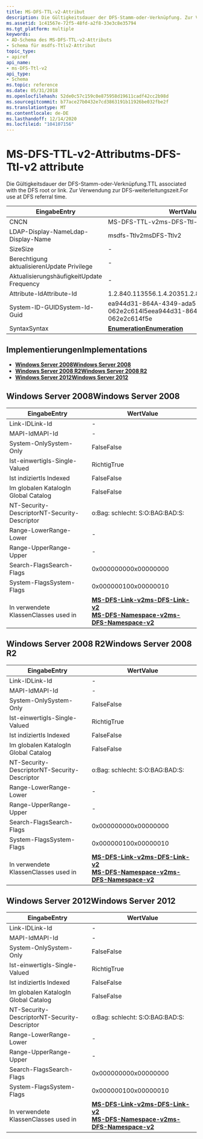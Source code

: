 ```yaml
---
title: MS-DFS-TTL-v2-Attribut
description: Die Gültigkeitsdauer der DFS-Stamm-oder-Verknüpfung. Zur Verwendung zur DFS-weiterleitungszeit.
ms.assetid: 1c41567e-72f5-48fd-a2f8-33e3c8e35794
ms.tgt_platform: multiple
keywords:
- AD-Schema des MS-DFS-TTL-v2-Attributs
- Schema für msdfs-Ttlv2-Attribut
topic_type:
- apiref
api_name:
- ms-DFS-Ttl-v2
api_type:
- Schema
ms.topic: reference
ms.date: 05/31/2018
ms.openlocfilehash: 52de0c57c159c0e875958d19611cadf42cc2b98d
ms.sourcegitcommit: b77ace27b0432e7cd3863191b11926be032fbe2f
ms.translationtype: MT
ms.contentlocale: de-DE
ms.lasthandoff: 12/14/2020
ms.locfileid: "104107156"
---
```

# <a name="ms-dfs-ttl-v2-attribute"></a><span data-ttu-id="f54b3-106">MS-DFS-TTL-v2-Attribut</span><span class="sxs-lookup"><span data-stu-id="f54b3-106">ms-DFS-Ttl-v2 attribute</span></span>

<span data-ttu-id="f54b3-107">Die Gültigkeitsdauer der DFS-Stamm-oder-Verknüpfung.</span><span class="sxs-lookup"><span data-stu-id="f54b3-107">TTL associated with the DFS root or link.</span></span> <span data-ttu-id="f54b3-108">Zur Verwendung zur DFS-weiterleitungszeit.</span><span class="sxs-lookup"><span data-stu-id="f54b3-108">For use at DFS referral time.</span></span>



| <span data-ttu-id="f54b3-109">Eingabe</span><span class="sxs-lookup"><span data-stu-id="f54b3-109">Entry</span></span> | <span data-ttu-id="f54b3-110">Wert</span><span class="sxs-lookup"><span data-stu-id="f54b3-110">Value</span></span> |
|-------------------|--------------------------------------|
| <span data-ttu-id="f54b3-111">CN</span><span class="sxs-lookup"><span data-stu-id="f54b3-111">CN</span></span>                | <span data-ttu-id="f54b3-112">MS-DFS-TTL-v2</span><span class="sxs-lookup"><span data-stu-id="f54b3-112">ms-DFS-Ttl-v2</span></span>                        |
| <span data-ttu-id="f54b3-113">LDAP-Display-Name</span><span class="sxs-lookup"><span data-stu-id="f54b3-113">Ldap-Display-Name</span></span> | <span data-ttu-id="f54b3-114">msdfs-Ttlv2</span><span class="sxs-lookup"><span data-stu-id="f54b3-114">msDFS-Ttlv2</span></span>                          |
| <span data-ttu-id="f54b3-115">Size</span><span class="sxs-lookup"><span data-stu-id="f54b3-115">Size</span></span>              | \-                                   |
| <span data-ttu-id="f54b3-116">Berechtigung aktualisieren</span><span class="sxs-lookup"><span data-stu-id="f54b3-116">Update Privilege</span></span>  | \-                                   |
| <span data-ttu-id="f54b3-117">Aktualisierungshäufigkeit</span><span class="sxs-lookup"><span data-stu-id="f54b3-117">Update Frequency</span></span>  | \-                                   |
| <span data-ttu-id="f54b3-118">Attribute-Id</span><span class="sxs-lookup"><span data-stu-id="f54b3-118">Attribute-Id</span></span>      | <span data-ttu-id="f54b3-119">1.2.840.113556.1.4.2035</span><span class="sxs-lookup"><span data-stu-id="f54b3-119">1.2.840.113556.1.4.2035</span></span>              |
| <span data-ttu-id="f54b3-120">System-ID-GUID</span><span class="sxs-lookup"><span data-stu-id="f54b3-120">System-Id-Guid</span></span>    | <span data-ttu-id="f54b3-121">ea944d31-864A-4349-ada5-062e2c614l5e</span><span class="sxs-lookup"><span data-stu-id="f54b3-121">ea944d31-864a-4349-ada5-062e2c614f5e</span></span> |
| <span data-ttu-id="f54b3-122">Syntax</span><span class="sxs-lookup"><span data-stu-id="f54b3-122">Syntax</span></span>            | [<span data-ttu-id="f54b3-123">**Enumeration**</span><span class="sxs-lookup"><span data-stu-id="f54b3-123">**Enumeration**</span></span>](s-enumeration.md) |



## <a name="implementations"></a><span data-ttu-id="f54b3-124">Implementierungen</span><span class="sxs-lookup"><span data-stu-id="f54b3-124">Implementations</span></span>

-   [<span data-ttu-id="f54b3-125">**Windows Server 2008**</span><span class="sxs-lookup"><span data-stu-id="f54b3-125">**Windows Server 2008**</span></span>](#windows-server-2008)
-   [<span data-ttu-id="f54b3-126">**Windows Server 2008 R2**</span><span class="sxs-lookup"><span data-stu-id="f54b3-126">**Windows Server 2008 R2**</span></span>](#windows-server-2008-r2)
-   [<span data-ttu-id="f54b3-127">**Windows Server 2012**</span><span class="sxs-lookup"><span data-stu-id="f54b3-127">**Windows Server 2012**</span></span>](#windows-server-2012)

## <a name="windows-server-2008"></a><span data-ttu-id="f54b3-128">Windows Server 2008</span><span class="sxs-lookup"><span data-stu-id="f54b3-128">Windows Server 2008</span></span>



| <span data-ttu-id="f54b3-129">Eingabe</span><span class="sxs-lookup"><span data-stu-id="f54b3-129">Entry</span></span> | <span data-ttu-id="f54b3-130">Wert</span><span class="sxs-lookup"><span data-stu-id="f54b3-130">Value</span></span> |
|------------------------|-------------------------------------------------------------------------------------------------------------------|
| <span data-ttu-id="f54b3-131">Link-ID</span><span class="sxs-lookup"><span data-stu-id="f54b3-131">Link-Id</span></span>                | \-                                                                                                                |
| <span data-ttu-id="f54b3-132">MAPI-Id</span><span class="sxs-lookup"><span data-stu-id="f54b3-132">MAPI-Id</span></span>                | \-                                                                                                                |
| <span data-ttu-id="f54b3-133">System-Only</span><span class="sxs-lookup"><span data-stu-id="f54b3-133">System-Only</span></span>            | <span data-ttu-id="f54b3-134">False</span><span class="sxs-lookup"><span data-stu-id="f54b3-134">False</span></span>                                                                                                             |
| <span data-ttu-id="f54b3-135">Ist-einwertig</span><span class="sxs-lookup"><span data-stu-id="f54b3-135">Is-Single-Valued</span></span>       | <span data-ttu-id="f54b3-136">Richtig</span><span class="sxs-lookup"><span data-stu-id="f54b3-136">True</span></span>                                                                                                              |
| <span data-ttu-id="f54b3-137">Ist indiziert</span><span class="sxs-lookup"><span data-stu-id="f54b3-137">Is Indexed</span></span>             | <span data-ttu-id="f54b3-138">False</span><span class="sxs-lookup"><span data-stu-id="f54b3-138">False</span></span>                                                                                                             |
| <span data-ttu-id="f54b3-139">Im globalen Katalog</span><span class="sxs-lookup"><span data-stu-id="f54b3-139">In Global Catalog</span></span>      | <span data-ttu-id="f54b3-140">False</span><span class="sxs-lookup"><span data-stu-id="f54b3-140">False</span></span>                                                                                                             |
| <span data-ttu-id="f54b3-141">NT-Security-Descriptor</span><span class="sxs-lookup"><span data-stu-id="f54b3-141">NT-Security-Descriptor</span></span> | <span data-ttu-id="f54b3-142">o:Bag: schlecht: S:</span><span class="sxs-lookup"><span data-stu-id="f54b3-142">O:BAG:BAD:S:</span></span>                                                                                                      |
| <span data-ttu-id="f54b3-143">Range-Lower</span><span class="sxs-lookup"><span data-stu-id="f54b3-143">Range-Lower</span></span>            | \-                                                                                                                |
| <span data-ttu-id="f54b3-144">Range-Upper</span><span class="sxs-lookup"><span data-stu-id="f54b3-144">Range-Upper</span></span>            | \-                                                                                                                |
| <span data-ttu-id="f54b3-145">Search-Flags</span><span class="sxs-lookup"><span data-stu-id="f54b3-145">Search-Flags</span></span>           | <span data-ttu-id="f54b3-146">0x00000000</span><span class="sxs-lookup"><span data-stu-id="f54b3-146">0x00000000</span></span>                                                                                                        |
| <span data-ttu-id="f54b3-147">System-Flags</span><span class="sxs-lookup"><span data-stu-id="f54b3-147">System-Flags</span></span>           | <span data-ttu-id="f54b3-148">0x00000010</span><span class="sxs-lookup"><span data-stu-id="f54b3-148">0x00000010</span></span>                                                                                                        |
| <span data-ttu-id="f54b3-149">In verwendete Klassen</span><span class="sxs-lookup"><span data-stu-id="f54b3-149">Classes used in</span></span>        | [<span data-ttu-id="f54b3-150">**MS-DFS-Link-v2**</span><span class="sxs-lookup"><span data-stu-id="f54b3-150">**ms-DFS-Link-v2**</span></span>](c-msdfs-linkv2.md)<br/> [<span data-ttu-id="f54b3-151">**MS-DFS-Namespace-v2**</span><span class="sxs-lookup"><span data-stu-id="f54b3-151">**ms-DFS-Namespace-v2**</span></span>](c-msdfs-namespacev2.md)<br/> |



## <a name="windows-server-2008-r2"></a><span data-ttu-id="f54b3-152">Windows Server 2008 R2</span><span class="sxs-lookup"><span data-stu-id="f54b3-152">Windows Server 2008 R2</span></span>



| <span data-ttu-id="f54b3-153">Eingabe</span><span class="sxs-lookup"><span data-stu-id="f54b3-153">Entry</span></span> | <span data-ttu-id="f54b3-154">Wert</span><span class="sxs-lookup"><span data-stu-id="f54b3-154">Value</span></span> |
|------------------------|-------------------------------------------------------------------------------------------------------------------|
| <span data-ttu-id="f54b3-155">Link-ID</span><span class="sxs-lookup"><span data-stu-id="f54b3-155">Link-Id</span></span>                | \-                                                                                                                |
| <span data-ttu-id="f54b3-156">MAPI-Id</span><span class="sxs-lookup"><span data-stu-id="f54b3-156">MAPI-Id</span></span>                | \-                                                                                                                |
| <span data-ttu-id="f54b3-157">System-Only</span><span class="sxs-lookup"><span data-stu-id="f54b3-157">System-Only</span></span>            | <span data-ttu-id="f54b3-158">False</span><span class="sxs-lookup"><span data-stu-id="f54b3-158">False</span></span>                                                                                                             |
| <span data-ttu-id="f54b3-159">Ist-einwertig</span><span class="sxs-lookup"><span data-stu-id="f54b3-159">Is-Single-Valued</span></span>       | <span data-ttu-id="f54b3-160">Richtig</span><span class="sxs-lookup"><span data-stu-id="f54b3-160">True</span></span>                                                                                                              |
| <span data-ttu-id="f54b3-161">Ist indiziert</span><span class="sxs-lookup"><span data-stu-id="f54b3-161">Is Indexed</span></span>             | <span data-ttu-id="f54b3-162">False</span><span class="sxs-lookup"><span data-stu-id="f54b3-162">False</span></span>                                                                                                             |
| <span data-ttu-id="f54b3-163">Im globalen Katalog</span><span class="sxs-lookup"><span data-stu-id="f54b3-163">In Global Catalog</span></span>      | <span data-ttu-id="f54b3-164">False</span><span class="sxs-lookup"><span data-stu-id="f54b3-164">False</span></span>                                                                                                             |
| <span data-ttu-id="f54b3-165">NT-Security-Descriptor</span><span class="sxs-lookup"><span data-stu-id="f54b3-165">NT-Security-Descriptor</span></span> | <span data-ttu-id="f54b3-166">o:Bag: schlecht: S:</span><span class="sxs-lookup"><span data-stu-id="f54b3-166">O:BAG:BAD:S:</span></span>                                                                                                      |
| <span data-ttu-id="f54b3-167">Range-Lower</span><span class="sxs-lookup"><span data-stu-id="f54b3-167">Range-Lower</span></span>            | \-                                                                                                                |
| <span data-ttu-id="f54b3-168">Range-Upper</span><span class="sxs-lookup"><span data-stu-id="f54b3-168">Range-Upper</span></span>            | \-                                                                                                                |
| <span data-ttu-id="f54b3-169">Search-Flags</span><span class="sxs-lookup"><span data-stu-id="f54b3-169">Search-Flags</span></span>           | <span data-ttu-id="f54b3-170">0x00000000</span><span class="sxs-lookup"><span data-stu-id="f54b3-170">0x00000000</span></span>                                                                                                        |
| <span data-ttu-id="f54b3-171">System-Flags</span><span class="sxs-lookup"><span data-stu-id="f54b3-171">System-Flags</span></span>           | <span data-ttu-id="f54b3-172">0x00000010</span><span class="sxs-lookup"><span data-stu-id="f54b3-172">0x00000010</span></span>                                                                                                        |
| <span data-ttu-id="f54b3-173">In verwendete Klassen</span><span class="sxs-lookup"><span data-stu-id="f54b3-173">Classes used in</span></span>        | [<span data-ttu-id="f54b3-174">**MS-DFS-Link-v2**</span><span class="sxs-lookup"><span data-stu-id="f54b3-174">**ms-DFS-Link-v2**</span></span>](c-msdfs-linkv2.md)<br/> [<span data-ttu-id="f54b3-175">**MS-DFS-Namespace-v2**</span><span class="sxs-lookup"><span data-stu-id="f54b3-175">**ms-DFS-Namespace-v2**</span></span>](c-msdfs-namespacev2.md)<br/> |



## <a name="windows-server-2012"></a><span data-ttu-id="f54b3-176">Windows Server 2012</span><span class="sxs-lookup"><span data-stu-id="f54b3-176">Windows Server 2012</span></span>



| <span data-ttu-id="f54b3-177">Eingabe</span><span class="sxs-lookup"><span data-stu-id="f54b3-177">Entry</span></span> | <span data-ttu-id="f54b3-178">Wert</span><span class="sxs-lookup"><span data-stu-id="f54b3-178">Value</span></span> |
|------------------------|-------------------------------------------------------------------------------------------------------------------|
| <span data-ttu-id="f54b3-179">Link-ID</span><span class="sxs-lookup"><span data-stu-id="f54b3-179">Link-Id</span></span>                | \-                                                                                                                |
| <span data-ttu-id="f54b3-180">MAPI-Id</span><span class="sxs-lookup"><span data-stu-id="f54b3-180">MAPI-Id</span></span>                | \-                                                                                                                |
| <span data-ttu-id="f54b3-181">System-Only</span><span class="sxs-lookup"><span data-stu-id="f54b3-181">System-Only</span></span>            | <span data-ttu-id="f54b3-182">False</span><span class="sxs-lookup"><span data-stu-id="f54b3-182">False</span></span>                                                                                                             |
| <span data-ttu-id="f54b3-183">Ist-einwertig</span><span class="sxs-lookup"><span data-stu-id="f54b3-183">Is-Single-Valued</span></span>       | <span data-ttu-id="f54b3-184">Richtig</span><span class="sxs-lookup"><span data-stu-id="f54b3-184">True</span></span>                                                                                                              |
| <span data-ttu-id="f54b3-185">Ist indiziert</span><span class="sxs-lookup"><span data-stu-id="f54b3-185">Is Indexed</span></span>             | <span data-ttu-id="f54b3-186">False</span><span class="sxs-lookup"><span data-stu-id="f54b3-186">False</span></span>                                                                                                             |
| <span data-ttu-id="f54b3-187">Im globalen Katalog</span><span class="sxs-lookup"><span data-stu-id="f54b3-187">In Global Catalog</span></span>      | <span data-ttu-id="f54b3-188">False</span><span class="sxs-lookup"><span data-stu-id="f54b3-188">False</span></span>                                                                                                             |
| <span data-ttu-id="f54b3-189">NT-Security-Descriptor</span><span class="sxs-lookup"><span data-stu-id="f54b3-189">NT-Security-Descriptor</span></span> | <span data-ttu-id="f54b3-190">o:Bag: schlecht: S:</span><span class="sxs-lookup"><span data-stu-id="f54b3-190">O:BAG:BAD:S:</span></span>                                                                                                      |
| <span data-ttu-id="f54b3-191">Range-Lower</span><span class="sxs-lookup"><span data-stu-id="f54b3-191">Range-Lower</span></span>            | \-                                                                                                                |
| <span data-ttu-id="f54b3-192">Range-Upper</span><span class="sxs-lookup"><span data-stu-id="f54b3-192">Range-Upper</span></span>            | \-                                                                                                                |
| <span data-ttu-id="f54b3-193">Search-Flags</span><span class="sxs-lookup"><span data-stu-id="f54b3-193">Search-Flags</span></span>           | <span data-ttu-id="f54b3-194">0x00000000</span><span class="sxs-lookup"><span data-stu-id="f54b3-194">0x00000000</span></span>                                                                                                        |
| <span data-ttu-id="f54b3-195">System-Flags</span><span class="sxs-lookup"><span data-stu-id="f54b3-195">System-Flags</span></span>           | <span data-ttu-id="f54b3-196">0x00000010</span><span class="sxs-lookup"><span data-stu-id="f54b3-196">0x00000010</span></span>                                                                                                        |
| <span data-ttu-id="f54b3-197">In verwendete Klassen</span><span class="sxs-lookup"><span data-stu-id="f54b3-197">Classes used in</span></span>        | [<span data-ttu-id="f54b3-198">**MS-DFS-Link-v2**</span><span class="sxs-lookup"><span data-stu-id="f54b3-198">**ms-DFS-Link-v2**</span></span>](c-msdfs-linkv2.md)<br/> [<span data-ttu-id="f54b3-199">**MS-DFS-Namespace-v2**</span><span class="sxs-lookup"><span data-stu-id="f54b3-199">**ms-DFS-Namespace-v2**</span></span>](c-msdfs-namespacev2.md)<br/> |



 

 





